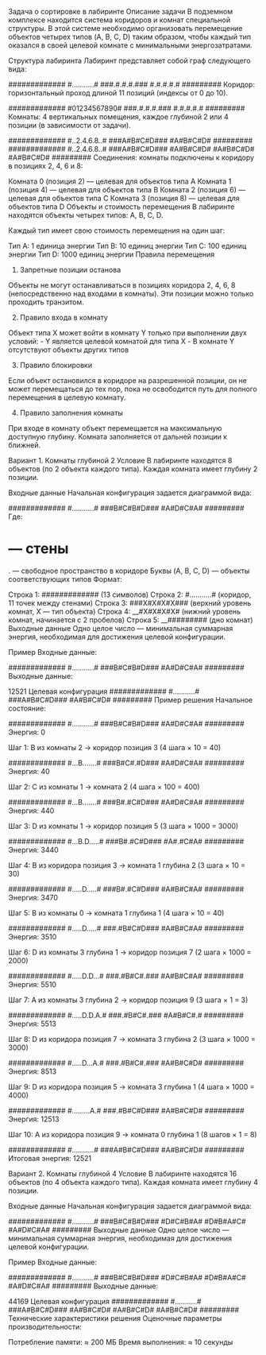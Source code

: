 Задача о сортировке в лабиринте
Описание задачи
В подземном комплексе находится система коридоров и комнат специальной структуры. В этой системе необходимо организовать перемещение объектов четырех типов (A, B, C, D) таким образом, чтобы каждый тип оказался в своей целевой комнате с минимальными энергозатратами.

Структура лабиринта
Лабиринт представляет собой граф следующего вида:

#############
#...........#
###.#.#.#.###
  #.#.#.#.#
  #########
Коридор: горизонтальный проход длиной 11 позиций (индексы от 0 до 10).

#############
#01234567890#
###.#.#.#.###
  #.#.#.#.#
  #########
Комнаты: 4 вертикальных помещения, каждое глубиной 2 или 4 позиции (в зависимости от задачи).

#############
#..2.4.6.8..#
###A#B#C#D###
  #A#B#C#D#
  #########
#############
#..2.4.6.8..#
###A#B#C#D###
  #A#B#C#D#
  #A#B#C#D#
  #A#B#C#D#
  #########
Соединения: комнаты подключены к коридору в позициях 2, 4, 6 и 8:

Комната 0 (позиция 2) — целевая для объектов типа A
Комната 1 (позиция 4) — целевая для объектов типа B
Комната 2 (позиция 6) — целевая для объектов типа C
Комната 3 (позиция 8) — целевая для объектов типа D
Объекты и стоимость перемещения
В лабиринте находятся объекты четырех типов: A, B, C, D.

Каждый тип имеет свою стоимость перемещения на один шаг:

Тип A: 1 единица энергии
Тип B: 10 единиц энергии
Тип C: 100 единиц энергии
Тип D: 1000 единиц энергии
Правила перемещения
1. Запретные позиции останова

Объекты не могут останавливаться в позициях коридора 2, 4, 6, 8 (непосредственно над входами в комнаты). Эти позиции можно только проходить транзитом.

2. Правило входа в комнату

Объект типа X может войти в комнату Y только при выполнении двух условий: - Y является целевой комнатой для типа X - В комнате Y отсутствуют объекты других типов

3. Правило блокировки

Если объект остановился в коридоре на разрешенной позиции, он не может перемещаться до тех пор, пока не освободится путь для полного перемещения в целевую комнату.

4. Правило заполнения комнаты

При входе в комнату объект перемещается на максимальную доступную глубину. Комната заполняется от дальней позиции к ближней.

Вариант 1. Комнаты глубиной 2
Условие
В лабиринте находятся 8 объектов (по 2 объекта каждого типа). Каждая комната имеет глубину 2 позиции.

Входные данные
Начальная конфигурация задается диаграммой вида:

#############
#...........#
###B#C#B#D###
  #A#D#C#A#
  #########
Где:

# — стены
. — свободное пространство в коридоре
Буквы (A, B, C, D) — объекты соответствующих типов
Формат:

Строка 1: ############# (13 символов)
Строка 2: #...........# (коридор, 11 точек между стенами)
Строка 3: ###X#X#X#X### (верхний уровень комнат, X — тип объекта)
Строка 4: __#X#X#X#X# (нижний уровень комнат, начинается с 2 пробелов)
Строка 5: __######### (дно комнат)
Выходные данные
Одно целое число — минимальная суммарная энергия, необходимая для достижения целевой конфигурации.

Пример
Входные данные:

#############
#...........#
###B#C#B#D###
  #A#D#C#A#
  #########
Выходные данные:

12521
Целевая конфигурация
#############
#...........#
###A#B#C#D###
  #A#B#C#D#
  #########
Пример решения
Начальное состояние:

#############
#...........#
###B#C#B#D###
  #A#D#C#A#
  #########
Энергия: 0

Шаг 1: B из комнаты 2 → коридор позиция 3 (4 шага × 10 = 40)

#############
#...B.......#
###B#C#.#D###
  #A#D#C#A#
  #########
Энергия: 40

Шаг 2: C из комнаты 1 → комната 2 (4 шага × 100 = 400)

#############
#...B.......#
###B#.#C#D###
  #A#D#C#A#
  #########
Энергия: 440

Шаг 3: D из комнаты 1 → коридор позиция 5 (3 шага × 1000 = 3000)

#############
#...B.D.....#
###B#.#C#D###
  #A#.#C#A#
  #########
Энергия: 3440

Шаг 4: B из коридора позиция 3 → комната 1 глубина 2 (3 шага × 10 = 30)

#############
#.....D.....#
###B#.#C#D###
  #A#B#C#A#
  #########
Энергия: 3470

Шаг 5: B из комнаты 0 → комната 1 глубина 1 (4 шага × 10 = 40)

#############
#.....D.....#
###.#B#C#D###
  #A#B#C#A#
  #########
Энергия: 3510

Шаг 6: D из комнаты 3 глубина 1 → коридор позиция 7 (2 шага × 1000 = 2000)

#############
#.....D.D...#
###.#B#C#.###
  #A#B#C#A#
  #########
Энергия: 5510

Шаг 7: A из комнаты 3 глубина 2 → коридор позиция 9 (3 шага × 1 = 3)

#############
#.....D.D.A.#
###.#B#C#.###
  #A#B#C#.#
  #########
Энергия: 5513

Шаг 8: D из коридора позиция 7 → комната 3 глубина 2 (3 шага × 1000 = 3000)

#############
#.....D...A.#
###.#B#C#.###
  #A#B#C#D#
  #########
Энергия: 8513

Шаг 9: D из коридора позиция 5 → комната 3 глубина 1 (4 шага × 1000 = 4000)

#############
#.........A.#
###.#B#C#D###
  #A#B#C#D#
  #########
Энергия: 12513

Шаг 10: A из коридора позиция 9 → комната 0 глубина 1 (8 шагов × 1 = 8)

#############
#...........#
###A#B#C#D###
  #A#B#C#D#
  #########
Итоговая энергия: 12521

Вариант 2. Комнаты глубиной 4
Условие
В лабиринте находятся 16 объектов (по 4 объекта каждого типа). Каждая комната имеет глубину 4 позиции.

Входные данные
Начальная конфигурация задается диаграммой вида:

#############
#...........#
###B#C#B#D###
  #D#C#B#A#
  #D#B#A#C#
  #A#D#C#A#
  #########
Выходные данные
Одно целое число — минимальная суммарная энергия, необходимая для достижения целевой конфигурации.

Пример
Входные данные:

#############
#...........#
###B#C#B#D###
  #D#C#B#A#
  #D#B#A#C#
  #A#D#C#A#
  #########
Выходные данные:

44169
Целевая конфигурация
#############
#...........#
###A#B#C#D###
  #A#B#C#D#
  #A#B#C#D#
  #A#B#C#D#
  #########
Технические характеристики решения
Оценочные параметры производительности:

Потребление памяти: ≈ 200 МБ
Время выполнения: ≈ 10 секунды
